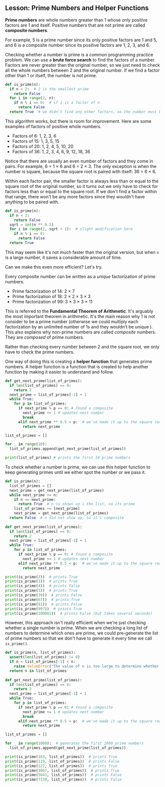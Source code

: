## Lesson: Prime Numbers and Helper Functions

**Prime numbers** are whole numbers greater than 1 whose only positive factors are 1 and itself. Positive numbers that are not prime are called **composite numbers**.

For example, 5 is a prime number since its only positive factors are 1 and 5, and 6 is a composite number since its positive factors are 1, 2, 3, and 6.

Checking whether a number is prime is a common programming practice problem. We can use a **brute force search** to find the factors of a number. Factors are never greater than the original number, so we just need to check all the whole numbers between 2 and the original number. If we find a factor other than 1 or itself, the number is not prime.

```python
def is_prime(n):
  if n < 2:  # 2 is the smallest prime 
    return False
  for i in range(2, n):
    if n % i == 0:  # if i is a factor of n
      return False
  return True  # we didn't find any other factors, so the number must be prime
```

This algorithm works, but there is room for improvement. Here are some examples of factors of positive whole numbers. 

* Factors of 6: 1, 2, 3, 6
* Factors of 15: 1, 3, 5, 15
* Factors of 20: 1, 2, 4, 5, 10, 20
* Factors of 36: 1, 2, 3, 4, 6, 9, 12, 18, 36

Notice that there are usually an even number of factors and they come in pairs. For example, 6 = 1 × 6 and 6 = 2 × 3. The only exception is when the number is square, because the square root is paired with itself: 36 = 6 × 6.

Within each factor pair, the smaller factor is always less than or equal to the square root of the original number, so it turns out we only have to check for factors less than or equal to the square root. If we don't find a factor within that range, there won't be any more factors since they wouldn't have anything to be paired with.

```python
def is_prime(n):
  if n < 2:   
    return False
  sqrt = int(n ** 0.5)
  for i in range(2, sqrt + 1):  # slight modification here
    if n % i == 0:  
      return False
  return True 
```
This may seem like it's not much faster than the original version, but when `n` is a large number, it saves a considerable amount of time.

Can we make this even more efficient? Let's try.

Every composite number can be written as a *unique* factorization of prime numbers.

* Prime factorization of 14: 2 × 7
* Prime factorization of 18: 2 × 2 × 3 × 3
* Prime factorization of 99: 3 × 3 × 3 × 11

This is referred to the **Fundamental Theorem of Arithmetic**. It's arguably the most important theorem in arithmetic. It's the main reason why 1 is not consider to be a prime number (otherwise we could multiply each factorization by an unlimited number of 1s and they wouldn't be unique ). This also explains why non-prime numbers are called *composite* numbers. They are *composed* of prime numbers.

Rather than checking every number between 2 and the square root, we only have to check the prime numbers.

One way of doing this is creating a **helper function** that generates prime numbers. A helper function is a function that is created to help another function by making it easier to understand and follow. 

```python
def get_next_prime(list_of_primes):
  if len(list_of_primes) == 0:
    return 2
  next_prime = list_of_primes[-1] + 1
  while True:
    for p in list_of_primes:
      if next_prime % p == 0: # found a composite
        next_prime += 1 # updates next number
        break
      elif next_prime ** 0.5 < p:  # we've made it up to the square root, so we have a prime
        return next_prime

list_of_primes = []

for _ in range(10):
  list_of_primes.append(get_next_prime(list_of_primes))

print(list_of_primes) # prints the first 10 prime numbers
```

To check whether a number is prime, we can use this helper function to keep generating primes until we either spot the number or we pass it.

```python
def is_prime(n):
  list_of_primes = []
  next_prime = get_next_prime(list_of_primes)
  while next_prime <= n:
    if n == next_prime:
      return True  # n is shows up i the list, so its prime
    list_of_primes += [next_prime]
    next_prime = get_next_prime(list_of_primes)
  return False  # n did not show up, so it's composite
    
def get_next_prime(list_of_primes):
  if len(list_of_primes) == 0:
    return 2
  next_prime = list_of_primes[-1] + 1
  while True:
    for p in list_of_primes:
      if next_prime % p == 0: # found a composite
        next_prime += 1 # updates next number
      elif next_prime ** 0.5 < p:  # we've made it up to the square root, so we have a prime
        return next_prime

print(is_prime(2))  # prints True
print(is_prime(3))  # prints True
print(is_prime(4))  # prints False
print(is_prime(5))  # prints True
print(is_prime(39))  # prints False
print(is_prime(67))  # prints True
print(is_prime(91))  # prints False
print(is_prime(997))  # prints True
print(is_prime(100001))  # prints False (but takes several seconds)
```

However, this approach isn't really efficient when we're just checking whether a single number is prime. When we are checking a long list of numbers to determine which ones are prime, we could pre-generate the list of prime numbers so that we don't have to generate it every time we call `is_prime()`. 

```python
def is_prime(n, list_of_primes):
  assert(len(list_of_primes) != 0)
  if n < list_of_primes[-1] < n:
    raise ValueError("The value of n is too large to determine whether it's prime.")
  return n in list_of_primes
    
def get_next_prime(list_of_primes):
  if len(list_of_primes) == 0:
    return 2
  next_prime = list_of_primes[-1] + 1
  while True:
    for p in list_of_primes:
      if next_prime % p == 0: # found a composite
        next_prime += 1 # updates next number
        break
      elif next_prime ** 0.5 < p:  # we've made it up to the square root, so we have a prime
        return next_prime

list_of_primes = []

for _ in range(1000):  # generates the first 1000 prime numbers
  list_of_primes.append(get_next_prime(list_of_primes))

print(is_prime(103, list_of_primes))  # prints True
print(is_prime(119, list_of_primes))  # prints False
print(is_prime(127, list_of_primes))  # prints True
print(is_prime(3067, list_of_primes))  # prints True
print(is_prime(5041, list_of_primes))  # prints False
print(is_prime(7139, list_of_primes))  # prints False
```
